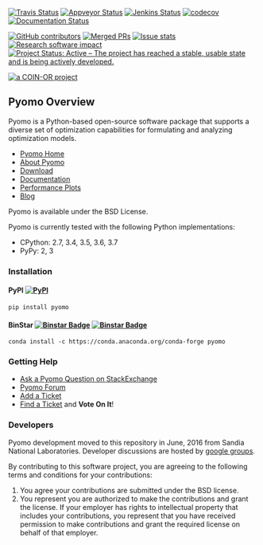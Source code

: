 <!--[![Travis Status](https://travis-ci.org/Pyomo/pyomo.svg?branch=master)](https://travis-ci.org/Pyomo/pyomo)-->
[![Travis Status](https://img.shields.io/travis/Pyomo/pyomo.svg?logo=travis)](https://travis-ci.org/Pyomo/pyomo)
[![Appveyor Status](https://ci.appveyor.com/api/projects/status/km08tbkv05ik14n9/branch/master?svg=true)](https://ci.appveyor.com/project/WilliamHart/pyomo/branch/master)
[![Jenkins Status](https://img.shields.io/jenkins/s/https/software.sandia.gov/downloads/pub/pyomo/jenkins/Pyomo_trunk.svg?logo=jenkins&logoColor=white)](https://jenkins-srn.sandia.gov/job/Pyomo_trunk)
[![codecov](https://codecov.io/gh/Pyomo/pyomo/branch/master/graph/badge.svg)](https://codecov.io/gh/Pyomo/pyomo)
[![Documentation Status](https://readthedocs.org/projects/pyomo/badge/?version=latest)](http://pyomo.readthedocs.org/en/latest/)

[![GitHub contributors](https://img.shields.io/github/contributors/pyomo/pyomo.svg)](https://github.com/pyomo/pyomo/graphs/contributors)
[![Merged PRs](https://img.shields.io/github/issues-pr-closed-raw/pyomo/pyomo.svg?label=merged+PRs)](https://github.com/pyomo/pyomo/pulls?q=is:pr+is:merged)
[![Issue stats](http://isitmaintained.com/badge/resolution/pyomo/pyomo.svg)](http://isitmaintained.com/project/pyomo/pyomo)
[![Research software impact](http://depsy.org/api/package/pypi/Pyomo/badge.svg)](http://depsy.org/package/python/Pyomo)
[![Project Status: Active – The project has reached a stable, usable state and is being actively developed.](http://www.repostatus.org/badges/latest/active.svg)](http://www.repostatus.org/#active)

[![a COIN-OR project](https://www.coin-or.org/GitHub/coin-or-badge.png)](https://www.coin-or.org)

## Pyomo Overview

Pyomo is a Python-based open-source software package that supports a diverse set of optimization capabilities for formulating and analyzing optimization models.

* [Pyomo Home](http://www.pyomo.org)
* [About Pyomo](http://www.pyomo.org/about)
* [Download](http://www.pyomo.org/installation/)
* [Documentation](http://www.pyomo.org/documentation/)
* [Performance Plots](https://software.sandia.gov/downloads/pub/pyomo/performance/index.html)
* [Blog](http://www.pyomo.org/blog/)

Pyomo is available under the BSD License.

Pyomo is currently tested with the following Python implementations:

* CPython: 2.7, 3.4, 3.5, 3.6, 3.7
* PyPy: 2, 3

### Installation

#### PyPI [![PyPI](https://img.shields.io/pypi/v/pyomo.svg?maxAge=2592000)]()
<!---
# PyPI download stats appear to be broken
[![PyPI](https://img.shields.io/pypi/dm/pyomo.svg?maxAge=2592000)]()
--->

    pip install pyomo

#### BinStar [![Binstar Badge](https://anaconda.org/conda-forge/pyomo/badges/version.svg)](https://anaconda.org/conda-forge/pyomo) [![Binstar Badge](https://anaconda.org/conda-forge/pyomo/badges/downloads.svg)](https://anaconda.org/conda-forge/pyomo)

    conda install -c https://conda.anaconda.org/conda-forge pyomo

### Getting Help

* [Ask a Pyomo Question on StackExchange](https://stackoverflow.com/questions/ask?tags=pyomo)
* [Pyomo Forum](https://groups.google.com/forum/?hl=en#!forum/pyomo-forum)
* [Add a Ticket](https://github.com/Pyomo/pyomo/issues/new)
* [Find a Ticket](https://github.com/Pyomo/pyomo/issues) and **Vote On It**!

### Developers

Pyomo development moved to this repository in June, 2016 from
Sandia National Laboratories. Developer discussions are hosted by [google groups](https://groups.google.com/forum/#!forum/pyomo-developers).

By contributing to this software project, you are agreeing to the following terms and conditions for your contributions:

1. You agree your contributions are submitted under the BSD license. 
2. You represent you are authorized to make the contributions and grant the license. If your employer has rights to intellectual property that includes your contributions, you represent that you have received permission to make contributions and grant the required license on behalf of that employer. 
